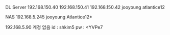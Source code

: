 DL Server
192.168.150.40
192.168.150.41
192.168.150.42
jooyoung 
atlantice12

NAS
192.168.5.245
jooyoung
Atlantice12*

192.168.5.90
계정 없음
id : shkim5 pw : <YVPe7